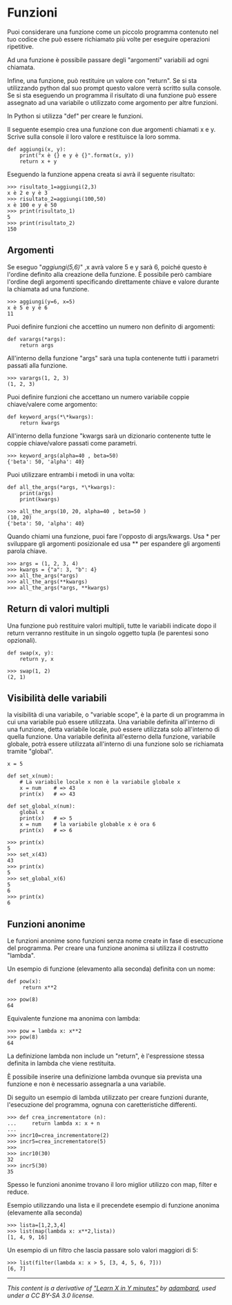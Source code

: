 # Funzioni

Puoi considerare una funzione come un piccolo programma contenuto nel tuo codice che può essere richiamato più volte per eseguire operazioni ripetitive.

Ad una funzione è possibile passare degli "argomenti" variabili ad ogni chiamata.

Infine, una funzione, può restituire un valore con "return".
Se si sta utilizzando python dal suo prompt questo valore verrà scritto sulla console. 
Se si sta eseguendo un programma il risultato di una funzione può essere assegnato ad una variabile o utilizzato come argomento per altre funzioni.

In Python si utilizza "def" per creare le funzioni.

Il seguente esempio crea una funzione con due argomenti chiamati x e y. Scrive sulla console il loro valore e restituisce la loro somma.

    def aggiungi(x, y):                                    
        print("x è {} e y è {}".format(x, y))
        return x + y  

Eseguendo la funzione appena creata si avrà il seguente risultato:

    >>> risultato_1=aggiungi(2,3)                          
    x è 2 e y è 3
    >>> risultato_2=aggiungi(100,50)
    x è 100 e y è 50
    >>> print(risultato_1)
    5
    >>> print(risultato_2)
    150


## Argomenti 

Se eseguo "_aggiungi(5,6)_" ,x avrà valore 5 e y sarà 6, poiché questo è l'ordine definito alla creazione della funzione.
È possibile però cambiare l'ordine degli argomenti specificando direttamente chiave e valore durante la chiamata ad una funzione.

    >>> aggiungi(y=6, x=5)                                 
    x è 5 e y è 6
    11


Puoi definire funzioni che accettino un numero non definito di argomenti:

    def varargs(*args):                                    
        return args

All'interno della funzione "args" sarà una tupla contenente tutti i parametri passati alla funzione.

    >>> varargs(1, 2, 3)                                   
    (1, 2, 3)

Puoi definire funzioni che accettano un numero variabile coppie chiave/valere come argomento:

    def keyword_args(*\*kwargs):                           
        return kwargs

All'interno della funzione "kwargs sarà un dizionario contenente tutte le coppie chiave/valore passati come parametri.

    >>> keyword_args(alpha=40 , beta=50)                  
    {'beta': 50, 'alpha': 40}

Puoi utilizzare entrambi i metodi in una volta: 

    def all_the_args(*args, *\*kwargs):
        print(args)
        print(kwargs)

    >>> all_the_args(10, 20, alpha=40 , beta=50 )          
    (10, 20)
    {'beta': 50, 'alpha': 40}


Quando chiami una funzione, puoi fare l'opposto di args/kwargs.
Usa \* per sviluppare gli argomenti posizionale ed usa \*\* per espandere gli argomenti parola chiave.

    >>> args = (1, 2, 3, 4)                                
    >>> kwargs = {"a": 3, "b": 4}
    >>> all_the_args(*args)
    >>> all_the_args(**kwargs)
    >>> all_the_args(*args, **kwargs)


## Return di valori multipli

Una funzione può restituire valori multipli, tutte le variabili indicate dopo il return verranno restituite in un singolo oggetto tupla (le parentesi sono opzionali). 

    def swap(x, y):                                        
        return y, x

    >>> swap(1, 2)                                         
    (2, 1)


## Visibilità delle variabili 

la visibilità di una variabile, o "variable scope", è la parte di un programma in cui una variabile può essere utilizzata. 
Una variabile definita all'interno di una funzione, detta variabile locale, può essere utilizzata solo all'interno di quella funzione.
Una variabile definita all'esterno della funzione, variabile globale, potrà essere utilizzata all'interno di una funzione solo se richiamata tramite "global".

    x = 5                                                  

    def set_x(num):                                        
        # La variabile locale x non è la variabile globale x 
        x = num    # => 43
        print(x)   # => 43

    def set_global_x(num):                                 
        global x
        print(x)   # => 5
        x = num    # la variabile globable x è ora 6
        print(x)   # => 6

    >>> print(x)
    5
    >>> set_x(43)
    43
    >>> print(x)
    5
    >>> set_global_x(6)
    5
    6
    >>> print(x)
    6


## Funzioni anonime

Le funzioni anonime sono funzioni senza nome create in fase di esecuzione del programma.
Per creare una funzione anonima si utilizza il costrutto "lambda".

Un esempio di funzione (elevamento alla seconda) definita con un nome:

    def pow(x):                                            
         return x**2

    >>> pow(8)                                             
    64

Equivalente funzione ma anonima con lambda:

    >>> pow = lambda x: x**2                               
    >>> pow(8)
    64


La definizione lambda non include un "return", è l'espressione stessa definita in lambda che viene restituita. 

È possibile inserire una definizione lambda ovunque sia prevista una funzione e non è necessario assegnarla a una variabile.

Di seguito un esempio di lambda utilizzato per creare funzioni durante, l'esecuzione del programma, ognuna con caretteristiche differenti.

    >>> def crea_incrementatore (n):                       
    ...     return lambda x: x + n
    ...
    >>> incr10=crea_incrementatore(2)
    >>> incr5=crea_incrementatore(5)
    >>>
    >>> incr10(30)
    32
    >>> incr5(30)
    35

Spesso le funzioni anonime trovano il loro miglior utilizzo con map, filter e reduce.

Esempio utilizzando una lista e il precendete esempio di funzione anonima (elevamente alla seconda)

    >>> lista=[1,2,3,4]                                    
    >>> list(map(lambda x: x**2,lista))
    [1, 4, 9, 16]

Un esempio di un filtro che lascia passare solo valori maggiori di 5:

    >>> list(filter(lambda x: x > 5, [3, 4, 5, 6, 7])) 
    [6, 7]


---

_This content is a derivative of ["Learn X in Y minutes"](https://github.com/adambard/learnxinyminutes-docs) by [adambard](https://github.com/adambard), used under a CC BY-SA 3.0 license._
